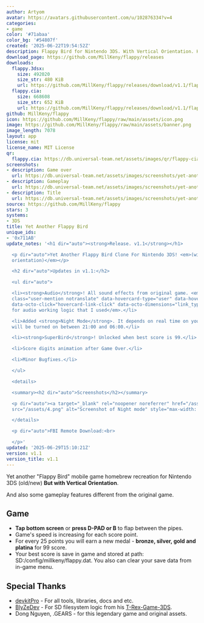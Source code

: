 ```yaml
---
author: Artyom
avatar: https://avatars.githubusercontent.com/u/102876334?v=4
categories:
- game
color: '#71abaa'
color_bg: '#54807f'
created: '2025-06-22T19:54:52Z'
description: Flappy Bird for Nintendo 3DS. With Vertical Orientation. Homebrew
download_page: https://github.com/MillKeny/flappy/releases
downloads:
  flappy.3dsx:
    size: 492020
    size_str: 480 KiB
    url: https://github.com/MillKeny/flappy/releases/download/v1.1/flappy.3dsx
  flappy.cia:
    size: 668608
    size_str: 652 KiB
    url: https://github.com/MillKeny/flappy/releases/download/v1.1/flappy.cia
github: MillKeny/flappy
icon: https://github.com/MillKeny/flappy/raw/main/assets/icon.png
image: https://github.com/MillKeny/flappy/raw/main/assets/banner.png
image_length: 7078
layout: app
license: mit
license_name: MIT License
qr:
  flappy.cia: https://db.universal-team.net/assets/images/qr/flappy-cia.png
screenshots:
- description: Game over
  url: https://db.universal-team.net/assets/images/screenshots/yet-another-flappy-bird/game-over.png
- description: Gameplay
  url: https://db.universal-team.net/assets/images/screenshots/yet-another-flappy-bird/gameplay.png
- description: Title
  url: https://db.universal-team.net/assets/images/screenshots/yet-another-flappy-bird/title.png
source: https://github.com/MillKeny/flappy
stars: 3
systems:
- 3DS
title: Yet Another Flappy Bird
unique_ids:
- '0x711AB'
update_notes: '<h1 dir="auto"><strong>Release. v1.1</strong></h1>

  <p dir="auto">Yet Another Flappy Bird Clone For Nintendo 3DS! <em>(with vertical
  orientation)</em></p>

  <h2 dir="auto">Updates in v1.1:</h2>

  <ul dir="auto">

  <li><strong>Audio</strong>! All sound effects from original game. <em>Thanks <a
  class="user-mention notranslate" data-hovercard-type="user" data-hovercard-url="/users/BlyZeDev/hovercard"
  data-octo-click="hovercard-link-click" data-octo-dimensions="link_type:self" href="https://github.com/BlyZeDev">@BlyZeDev</a>
  for audio working logic that I used</em>.</li>

  <li>Added <strong>Night Mode</strong>. It depends on real time on your device. It
  will be turned on between 21:00 and 06:00.</li>

  <li><strong>SuperBird</strong>! Unlocked when best score is 99.</li>

  <li>Score digits animation after Game Over.</li>

  <li>Minor Bugfixes.</li>

  </ul>

  <details>

  <summary><h2 dir="auto">Screenshots</h2></summary>

  <p dir="auto"><a target="_blank" rel="noopener noreferrer" href="/assets/4.png"><img
  src="/assets/4.png" alt="Screenshot of Night mode" style="max-width: 100%;"></a></p>

  </details>

  <p dir="auto">FBI Remote Download:<br>

  </p>'
updated: '2025-06-29T15:10:21Z'
version: v1.1
version_title: v1.1
---
```

Yet another "Flappy Bird" mobile game homebrew recreation for Nintendo 3DS (old/new)
**But with Vertical Orientation**.

And also some gameplay features different from the original game.

## Game

*   **Tap bottom screen** or **press D-PAD or B** to flap between the pipes.
*   Game's speed is increasing for each score point.
*   For every 25 points you will earn a new medal - **bronze, silver, gold and platina** for 99 score.
*   Your best score is save in game and stored at path: SD:/config/millkeny/flappy.dat. You also can clear your save data from in-game menu.

## Special Thanks

*   [devkitPro](https://github.com/devkitPro) - For all tools, libraries, docs and etc.
*   [BlyZeDev](https://github.com/BlyZeDev) - For SD filesystem logic from his [T-Rex-Game-3DS](https://github.com/BlyZeDev/T-Rex-Game-3DS).
*   Dong Nguyen, .GEARS - for this legendary game and original assets.